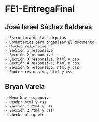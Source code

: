 # FE1-EntregaFinal

## José Israel Sáchez Balderas
    - Estructura de las carpetas
    - Comentarios para organizar el documento
    - Header responsive
    - Sección 1 responsive
    - Sección 2 responsive
    - Sección 3 responsive, html y css
    - Sección 4 responsive, html y css
    - Sección 5 responsive, html y css
    - Footer responsive, html y css
## Bryan Varela
    - Menu Nav responsive
    - Header html y css
    - Sección 1 html y css
    - Sección 2 html y css
    - check entregable
